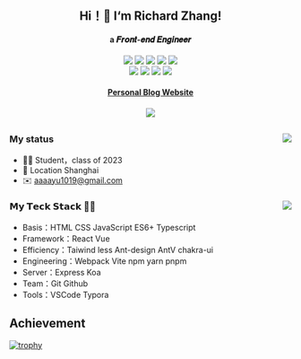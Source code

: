## <div align="center">Hi！👋 I‘m Richard Zhang!</div>

#### <div align="center">a 𝑭𝒓𝒐𝒏𝒕-𝒆𝒏𝒅 𝑬𝒏𝒈𝒊𝒏𝒆𝒆𝒓</div>

<div align="center">
  <img src="https://img.shields.io/badge/-JavaScript-f6da1c?style=flat&logo=javascript&logoColor=white">
  <img src="https://img.shields.io/badge/-React-00b4ce?style=flat&logo=react&logoColor=white">
  <img src="https://img.shields.io/badge/-TypeScript-2b6dbf?style=flat&logo=typescript&logoColor=white">
  <img src="https://img.shields.io/badge/-Vue-46b882?style=flat&logo=vue.js&logoColor=white">
  <img src="https://img.shields.io/badge/-Node.js-3C873A?style=flat&logo=Node.js&logoColor=white">
</div>
<div align="center">
  <img src="https://img.shields.io/badge/-Git-ee462c?style=flat&logo=git&logoColor=white">
  <img src="https://img.shields.io/badge/-Github-black?style=flat&logo=github">
  <img src="https://img.shields.io/badge/-Webpack-%232C3A42?style=flat-square&logo=webpack">
  <img src="https://img.shields.io/badge/-ESLint-%234B32C3?style=flat-square&logo=eslint">
</div>

#### <div align="center"><a href="https://richard-docs.netlify.app/" target="_blank">Personal Blog Website</a></div>
#### <div align="center">![](https://komarev.com/ghpvc/?username=richard-zhang1019&label=views-count)</div>

##
<img align="right" src="https://github-readme-stats.vercel.app/api?username=richard-zhang1019&show_icons=true&icon_color=2E67D3&count_private=true" />

### My status
- 🧑‍🎓 Student，class of 2023
- 💼 Location Shanghai
- ✉️ aaaayu1019@gmail.com

###
<img align="right" src="https://streak-stats.demolab.com/?user=richard-zhang1019" />

### 𝗠𝘆 𝗧𝗲𝗰𝗸 𝗦𝘁𝗮𝗰𝗸 👨‍💻
- Basis：HTML CSS JavaScript ES6+ Typescript
- Framework：React Vue
- Efficiency：Taiwind less Ant-design AntV chakra-ui
- Engineering：Webpack Vite npm yarn pnpm
- Server：Express Koa
- Team：Git Github
- Tools：VSCode Typora

###
<!-- <img align="center" src="https://activity-graph.herokuapp.com/graph?username=richard-zhang1019&theme=react" /> -->

## Achievement

[![trophy](https://github-profile-trophy.vercel.app/?username=richard-zhang1019)](https://github.com/ryo-ma/github-profile-trophy)

<!--
**richard-zhang1019/richard-zhang1019** is a ✨ _special_ ✨ repository because its `README.md` (this file) appears on your GitHub profile.

Here are some ideas to get you started:

- 🔭 I’m currently working on ...
- 🌱 I’m currently learning ...
- 👯 I’m looking to collaborate on ...
- 🤔 I’m looking for help with ...
- 💬 Ask me about ...
- 📫 How to reach me: ...
- 😄 Pronouns: ...
- ⚡ Fun fact: ...
-->
